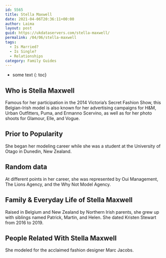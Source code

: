 ```yaml
---
id: 5565
title: Stella Maxwell
date: 2021-04-06T20:36:11+00:00
author: Laima
layout: post
guid: https://ukdataservers.com/stella-maxwell/
permalink: /04/06/stella-maxwell
tags:
  - Is Married?
  - Is Single?
  - Relationships
category: Family Guides
---
```


* some text
{: toc}


## Who is Stella Maxwell
                  
                  
                  
Famous for her participation in the 2014 Victoria&#8217;s Secret Fashion Show, this Belgian-Irish model is also known for her advertising campaigns for H&M, Urban Outfitters, Puma, and Ermanno Scervino, as well as for her photo shoots for Glamour, Elle, and Vogue.
                  
              
            
              
            
                
                
                
## Prior to Popularity
                  
                  
                  
She began her modeling career while she was a student at the University of Otago in Dunedin, New Zealand.
                  
              
            
              
            
                
                
                
## Random data
                  
                  
                  
At different points in her career, she was represented by Oui Management, The Lions Agency, and the Why Not Model Agency.
                  
              
            
              
            
                
                
                
## Family & Everyday Life of Stella Maxwell
                  
                  
                  
Raised in Belgium and New Zealand by Northern Irish parents, she grew up with siblings named Patrick, Martin, and Helen. She dated Kristen Stewart from 2016 to 2019.
                  
              
            
              
            
                
                
                
## People Related With Stella Maxwell
                  
                  
                  
She modeled for the acclaimed fashion designer Marc Jacobs.
                  
              
            
              
            
                
              
            
              
              
            
            
              
            
          
          
          